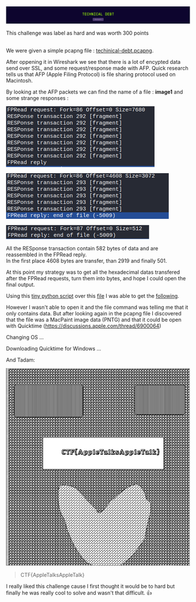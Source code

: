 ![](./img/banner.png)

This challenge was label as hard and was worth 300 points <br/> <br/>

We were given a simple pcapng file : [techinical-debt.pcapng](./files/technical-debt.pcapng).

After oppening it in Wireshark we see that there is a lot of encypted data send over SSL, and some request/response made with AFP.
Quick research tells us that AFP (Apple Filing Protocol) is file sharing protocol used on Macintosh.

By looking at the AFP packets we can find the name of a file : **image1** and some strange responses : 

![](./img/responses.png)

![](./img/responses2.png)

![](./img/responses3.png)

All the RESponse transaction contain 582 bytes of data and are reassembled in the FPRead reply.<br/>
In the first place 4608 bytes are transfer, than 2919 and finally 501.

At this point my strategy was to get all the hexadecimal datas transfered after the FPRead requests, turn them into bytes, and hope I could open the final output.

Using this [tiny python script](./files/hex2bytes.py) over this [file](./files/hexa) I was able to get the [following](./files/test.pntg).

However I wasn't able to open it and the file command was telling me that it only contains data. But after looking again in the pcapng file I discovered that the file was a MacPaint image data (PNTG) and that it could be open with Quicktime (https://discussions.apple.com/thread/6900064)

Changing OS ...

Downloading Quicktime for Windows ...

And Tadam:

![](./img/flag.png)

> CTF{AppleTalksAppleTalk}


I really liked this challenge cause I first thought it would be to hard but finally he was really cool to solve and wasn't that difficult. 👍
